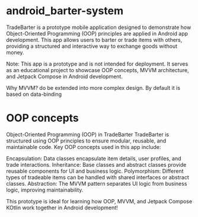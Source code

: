 # android_barter-system

TradeBarter is a prototype mobile application designed to demonstrate how Object-Oriented Programming (OOP) principles are applied in Android app development. This app allows users to barter or trade items with others, providing a structured and interactive way to exchange goods without money.

Note: This app is a prototype and is not intended for deployment. It serves as an educational project to showcase OOP concepts, MVVM architecture, and Jetpack Compose in Android development.

Why MVVM? do be extended into more complex design. By default it is based on data-binding

# OOP concepts

Object-Oriented Programming (OOP) in TradeBarter
TradeBarter is structured using OOP principles to ensure modular, reusable, and maintainable code. Key OOP concepts used in this app include:

Encapsulation: Data classes encapsulate item details, user profiles, and trade interactions.
Inheritance: Base classes and abstract classes provide reusable components for UI and business logic.
Polymorphism: Different types of tradeable items can be handled with shared interfaces or abstract classes.
Abstraction: The MVVM pattern separates UI logic from business logic, improving maintainability.

This prototype is ideal for learning how OOP, MVVM, and Jetpack Compose KOtlin work together in Android development!
